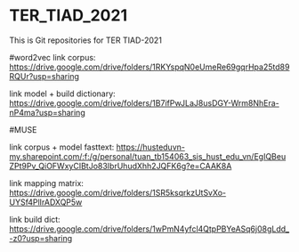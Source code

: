 # TER_TIAD_2021
This is Git repositories for TER TIAD-2021

#word2vec
link corpus: https://drive.google.com/drive/folders/1RKYspqN0eUmeRe69gqrHpa25td89RQUr?usp=sharing

link model + build dictionary: https://drive.google.com/drive/folders/1B7ifPwJLaJ8usDGY-Wrm8NhEra-nP4ma?usp=sharing 


#MUSE

link corpus + model fasttext: https://husteduvn-my.sharepoint.com/:f:/g/personal/tuan_tb154063_sis_hust_edu_vn/EgIQBeuZPt9Pv_QiOFWxyCIBtJo83IbrUhudXhh2JQFK6g?e=CAAK8A

link mapping matrix: https://drive.google.com/drive/folders/1SR5ksqrkzUtSvXo-UYSf4PlIrADXQP5w

link build dict: https://drive.google.com/drive/folders/1wPmN4yfcl4QtpPBYeASq6j08gLdd_-z0?usp=sharing

